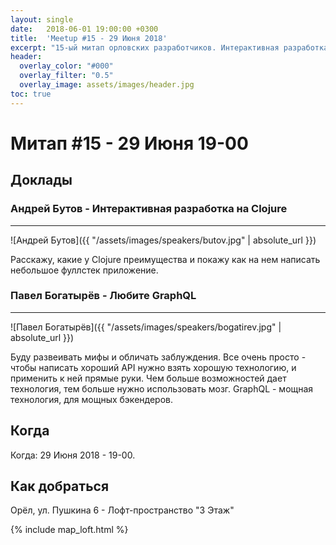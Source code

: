 ```yaml
---
layout: single
date:   2018-06-01 19:00:00 +0300
title:  'Meetup #15 - 29 Июня 2018'
excerpt: "15-ый митап орловских разработчиков. Интерактивная разработка на Clojure. Любите GraphQL."
header:
  overlay_color: "#000"
  overlay_filter: "0.5"
  overlay_image: assets/images/header.jpg
toc: true
---
```


# Митап #15 - 29 Июня 19-00

## Доклады

### Андрей Бутов - Интерактивная разработка на Clojure

___

![Андрей Бутов]({{ "/assets/images/speakers/butov.jpg" | absolute_url }})

Расскажу, какие у Clojure преимущества и покажу как на нем написать небольшое фуллстек приложение.

### Павел Богатырёв - Любите GraphQL

___

![Павел Богатырёв]({{ "/assets/images/speakers/bogatirev.jpg" | absolute_url }})

Буду развеивать мифы и обличать заблуждения. Все очень просто - чтобы написать хороший API нужно взять хорошую технологию, и применить к ней прямые руки. Чем больше возможностей дает технология, тем больше нужно использовать мозг. GraphQL - мощная технология, для мощных бэкендеров.

## Когда

Когда: 29 Июня 2018 - 19-00.

## Как добраться

Орёл, ул. Пушкина 6 - Лофт-пространство "3 Этаж"

{% include map_loft.html %}
